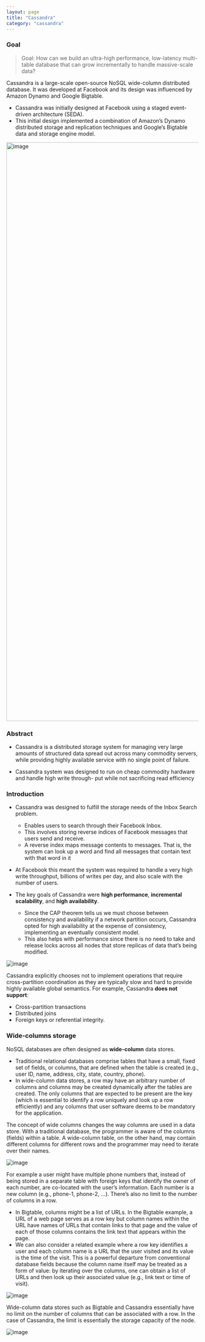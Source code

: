 ```yaml
---
layout: page
title: "Cassandra"
category: "cassandra"
---
```


### Goal

>  Goal: How can we build an ultra-high performance, low-latency multi-table database that can grow incrementally to handle massive-scale data?

Cassandra is a large-scale open-source NoSQL wide-column distributed database. It was developed at Facebook and its design was influenced by Amazon Dynamo and Google Bigtable.
* Cassandra was initially designed at Facebook using a staged event-driven architecture (SEDA).
* This initial design implemented a combination of Amazon’s Dynamo distributed storage and replication techniques and Google’s Bigtable data and storage engine model.

<img width="1516" alt="image" src="https://github.com/user-attachments/assets/05658a19-7c38-4ee6-912e-1f177f4dac82">


### Abstract

* Cassandra is a distributed storage system for managing very
large amounts of structured data spread out across many
commodity servers, while providing highly available service
with no single point of failure.

* Cassandra system was designed to run on
cheap commodity hardware and handle high write through-
put while not sacrificing read efficiency

### Introduction

* Cassandra was designed to fulfill the storage needs of the Inbox Search problem.
  * Enables users to search through their Facebook Inbox.
  * This involves storing reverse indices of Facebook messages that users send and receive.
  * A reverse index maps message contents to messages. That is, the system can look up a word and find all messages that contain text with that word in it 
  
* At Facebook this meant the system was required to handle a very high write throughput, billions
of writes per day, and also scale with the number of users.


* The key goals of Cassandra were **high performance**, **incremental scalability**, and **high availability**.
  * Since the CAP theorem tells us we must choose between consistency and availability if a network partition occurs, Cassandra opted for high availability at the expense of consistency, implementing an eventually consistent model.
  * This also helps with performance since there is no need to take and release locks across all nodes that store replicas of data that’s being modified.

![image](https://github.com/user-attachments/assets/1bbe43b9-ed7e-4afa-aaaf-c1cd640a6a55)



Cassandra explicitly chooses not to implement operations that require cross-partition coordination as they are typically slow and hard to provide highly available global semantics. For example, Cassandra **does not support**:
* Cross-partition transactions
* Distributed joins
* Foreign keys or referential integrity.

### Wide-columns storage

NoSQL databases are often designed as **wide-column** data stores. 

* Traditional relational databases comprise tables that have a small, fixed set of fields, or columns, that are defined when the table is created (e.g., user ID, name, address, city, state, country, phone). 
* In wide-column data stores, a row may have an arbitrary number of columns and columns may be created dynamically after the tables are created. The only columns that are expected to be present are the key (which is essential to identify a row uniquely and look up a row efficiently) and any columns that user software deems to be mandatory for the application.

The concept of wide columns changes the way columns are used in a data store. With a traditional database, the programmer is aware of the columns (fields) within a table. A wide-column table, on the other hand, may contain different columns for different rows and the programmer may need to iterate over their names.

![image](https://github.com/user-attachments/assets/4120a0a6-b59f-451d-a1a6-dbdd1d928008)

For example a user might have multiple phone numbers that, instead of being stored in a separate table with foreign keys that identify the owner of each number, are co-located with the user’s information. Each number is a new column (e.g., phone-1, phone-2, …). There’s also no limit to the number of columns in a row.


* In Bigtable, columns might be a list of URLs. In the Bigtable example, a URL of a web page serves as a row key but column names within the URL have names of URLs that contain links to that page and the value of each of those columns contains the link text that appears within the page.
* We can also consider a related example where a row key identifies a user and each column name is a URL that the user visited and its value is the time of the visit. This is a powerful departure from conventional database fields because the column name itself may be treated as a form of value: by iterating over the columns, one can obtain a list of URLs and then look up their associated value (e.g., link text or time of visit).

![image](https://github.com/user-attachments/assets/415fe5e7-6f87-409b-81ba-35d1eda0777b)


Wide-column data stores such as Bigtable and Cassandra essentially have no limit on the number of columns that can be associated with a row. In the case of Cassandra, the limit is essentially the storage capacity of the node.

![image](https://github.com/user-attachments/assets/13a62e15-c17f-4c8a-85cc-45a7cdf42f38)
